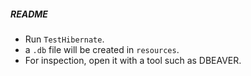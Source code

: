 ##### README

* Run `TestHibernate`.
* a `.db` file will be created in `resources`.
* For inspection, open it with a tool such as DBEAVER.
